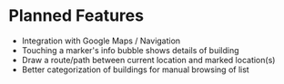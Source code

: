 # Planned Features #

  * Integration with Google Maps / Navigation
  * Touching a marker's info bubble shows details of building
  * Draw a route/path between current location and marked location(s)
  * Better categorization of buildings for manual browsing of list